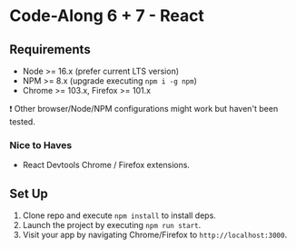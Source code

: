 # Code-Along 6 + 7 - React

## Requirements

- Node >= 16.x (prefer current LTS version)
- NPM >= 8.x (upgrade executing `npm i -g npm`)
- Chrome >= 103.x, Firefox >= 101.x

❗ Other browser/Node/NPM configurations might work but haven't been tested.

### Nice to Haves

- React Devtools Chrome / Firefox extensions.

## Set Up

1. Clone repo and execute `npm install` to install deps.
2. Launch the project by executing `npm run start`.
3. Visit your app by navigating Chrome/Firefox to `http://localhost:3000`.
